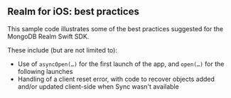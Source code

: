 ## Realm for iOS: best practices

This sample code illustrates some of the best practices suggested for the MongoDB Realm Swift SDK.

These include (but are not limited to):

- Use of `asyncOpen(…)` for the first launch of the app, and `open(…)` for the following launches
- Handling of a client reset error, with code to recover objects added and/or updated client-side when Sync wasn't available

